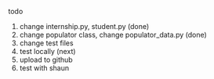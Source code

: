 todo 
1. change internship.py, student.py (done)
2. change populator class, change populator_data.py (done)
3. change test files
4. test locally (next)
5. upload to github
6. test with shaun 